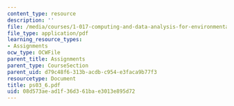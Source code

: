 ```yaml
---
content_type: resource
description: ''
file: /media/courses/1-017-computing-and-data-analysis-for-environmental-applications-fall-2003/08d573aead1f36d361bae3013e895d72_ps03_6.pdf
file_type: application/pdf
learning_resource_types:
- Assignments
ocw_type: OCWFile
parent_title: Assignments
parent_type: CourseSection
parent_uid: d79c48f6-313b-acdb-c954-e3faca9b77f3
resourcetype: Document
title: ps03_6.pdf
uid: 08d573ae-ad1f-36d3-61ba-e3013e895d72
---
```

